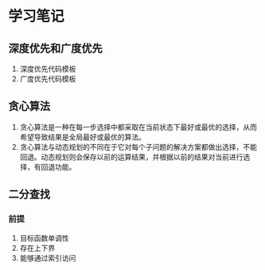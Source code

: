 # 学习笔记
## 深度优先和广度优先
1. 深度优先代码模板
2. 广度优先代码模板
## 贪心算法
1. 贪心算法是一种在每一步选择中都采取在当前状态下最好或最优的选择，从而希望导致结果是全局最好或最优的算法。
2. 贪心算法与动态规划的不同在于它对每个子问题的解决方案都做出选择，不能回退。动态规划则会保存以前的运算结果，并根据以前的结果对当前进行选择，有回退功能。
## 二分查找
### 前提
1. 目标函数单调性
2. 存在上下界
3. 能够通过索引访问
